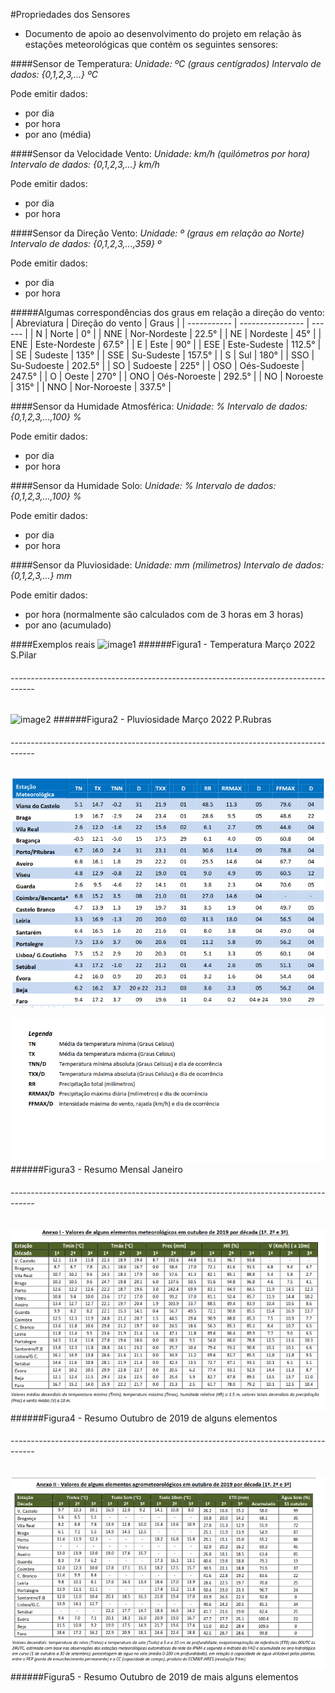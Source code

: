 #Propriedades dos Sensores

- Documento de apoio ao desenvolvimento do projeto em relação às estações meteorológicas que contém os seguintes sensores:

####Sensor de Temperatura:
_Unidade: ºC (graus centígrados)_
_Intervalo de dados: {0,1,2,3,...} ºC_

Pode emitir dados:

- por dia
- por hora
- por ano (média)

####Sensor da Velocidade Vento:
_Unidade: km/h (quilómetros por hora)_
_Intervalo de dados: {0,1,2,3,...} km/h_

Pode emitir dados:

- por dia
- por hora

####Sensor da Direção Vento:
_Unidade: º (graus em relação ao Norte)_
_Intervalo de dados: {0,1,2,3,...,359} º_

Pode emitir dados:

- por dia
- por hora

#####Algumas correspondências dos graus em relação a direção do vento:
| Abreviatura | Direção do vento | Graus |
| ----------- | ---------------- | ------ |
| N | Norte | 0° |
| NNE | Nor-Nordeste | 22.5° |
| NE | Nordeste | 45° |
| ENE | Este-Nordeste | 67.5° |
| E | Este | 90° |
| ESE | Este-Sudeste | 112.5° |
| SE | Sudeste | 135° |
| SSE | Su-Sudeste | 157.5° |
| S | Sul | 180° |
| SSO | Su-Sudoeste | 202.5° |
| SO | Sudoeste | 225° |
| OSO | Oés-Sudoeste | 247.5° |
| O | Oeste | 270° |
| ONO | Oés-Noroeste | 292.5° |
| NO | Noroeste | 315° |
| NNO | Nor-Noroeste | 337.5° |

####Sensor da Humidade Atmosférica:
_Unidade: %_
_Intervalo de dados: {0,1,2,3,...,100} %_

Pode emitir dados:

- por dia
- por hora

####Sensor da Humidade Solo:
_Unidade: %_
_Intervalo de dados: {0,1,2,3,...,100} %_

Pode emitir dados:

- por dia
- por hora

####Sensor da Pluviosidade:
_Unidade: mm (milímetros)_
_Intervalo de dados: {0,1,2,3,...} mm_

Pode emitir dados:

- por hora (normalmente são calculados com de 3 horas em 3 horas)
- por ano (acumulado)

####Exemplos reais
![image1](assets/temperatura_Mar%C3%A7o_S.Pilar.png)
######Figura1 - Temperatura Março 2022 S.Pilar

###### ------------------------------------------------------------------------------------

![image2](assets/pluviosidade_Mar%C3%A7o_P.Rubras.png)
######Figura2 - Pluviosidade Março 2022 P.Rubras

###### ------------------------------------------------------------------------------------

![image3](assets/resumo_Mensal_Janeiro.png)

![image4](assets/resumo_Mensal_Janeiro_Legenda.png)
######Figura3 - Resumo Mensal Janeiro

###### ------------------------------------------------------------------------------------

![image5](assets/Valores_Outubro_2019.png)
######Figura4 - Resumo Outubro de 2019 de alguns elementos

###### ------------------------------------------------------------------------------------

![image6](assets/Valores_Outubro_2019_2.png)
######Figura5 - Resumo Outubro de 2019 de mais alguns elementos
